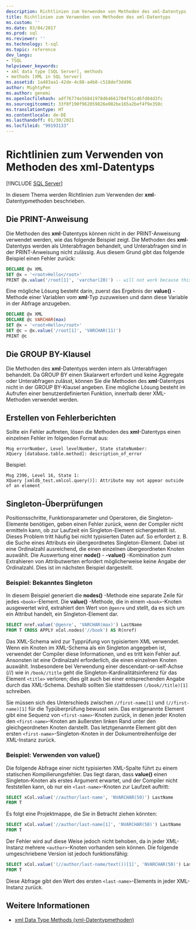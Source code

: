 ```yaml
---
description: Richtlinien zum Verwenden von Methoden des xml-Datentyps
title: Richtlinien zum Verwenden von Methoden des xml-Datentyps
ms.custom: ''
ms.date: 03/04/2017
ms.prod: sql
ms.reviewer: ''
ms.technology: t-sql
ms.topic: reference
dev_langs:
- TSQL
helpviewer_keywords:
- xml data type [SQL Server], methods
- methods [XML in SQL Server]
ms.assetid: 1a483aa1-42de-4c88-a4b8-c518def3d496
author: MightyPen
ms.author: genemi
ms.openlocfilehash: adf76774e56841978d64661704f91cd6fd04d3fc
ms.sourcegitcommit: 33f0f190f962059826e002be165a2bef4f9e350c
ms.translationtype: HT
ms.contentlocale: de-DE
ms.lasthandoff: 01/30/2021
ms.locfileid: "99193133"
---
```

# <a name="guidelines-for-using-xml-data-type-methods"></a>Richtlinien zum Verwenden von Methoden des xml-Datentyps

[!INCLUDE [SQL Server](../../includes/applies-to-version/sqlserver.md)]

In diesem Thema werden Richtlinien zum Verwenden der **xml**-Datentypmethoden beschrieben.

## <a name="the-print-statement"></a>Die PRINT-Anweisung

Die Methoden des **xml**-Datentyps können nicht in der PRINT-Anweisung verwendet werden, wie das folgende Beispiel zeigt. Die Methoden des **xml**-Datentyps werden als Unterabfragen behandelt, und Unterabfragen sind in der PRINT-Anweisung nicht zulässig. Aus diesem Grund gibt das folgende Beispiel einen Fehler zurück:

```sql
DECLARE @x XML
SET @x = '<root>Hello</root>'
PRINT @x.value('/root[1]', 'varchar(20)') -- will not work because this is treated as a subquery (select top 1 col from table)
```

Eine mögliche Lösung besteht darin, zuerst das Ergebnis der **value()** -Methode einer Variablen vom **xml**-Typ zuzuweisen und dann diese Variable in der Abfrage anzugeben.

```sql
DECLARE @x XML
DECLARE @c VARCHAR(max)
SET @x = '<root>Hello</root>'
SET @c = @x.value('/root[1]', 'VARCHAR(11)')
PRINT @c
```

## <a name="the-group-by-clause"></a>Die GROUP BY-Klausel

Die Methoden des **xml**-Datentyps werden intern als Unterabfragen behandelt. Da GROUP BY einen Skalarwert erfordert und keine Aggregate oder Unterabfragen zulässt, können Sie die Methoden des **xml**-Datentyps nicht in der GROUP BY-Klausel angeben. Eine mögliche Lösung besteht im Aufrufen einer benutzerdefinierten Funktion, innerhalb derer XML-Methoden verwendet werden.

## <a name="reporting-errors"></a>Erstellen von Fehlerberichten

Sollte ein Fehler auftreten, lösen die Methoden des **xml**-Datentyps einen einzelnen Fehler im folgenden Format aus:

```
Msg errorNumber, Level levelNumber, State stateNumber:
XQuery [database.table.method]: description_of_error
```

Beispiel:

```
Msg 2396, Level 16, State 1:
XQuery [xmldb_test.xmlcol.query()]: Attribute may not appear outside of an element
```

## <a name="singleton-checks"></a>Singleton-Überprüfungen

Positionsschritte, Funktionsparameter und Operatoren, die Singleton-Elemente benötigen, geben einen Fehler zurück, wenn der Compiler nicht ermitteln kann, ob zur Laufzeit ein Singleton-Element sichergestellt ist. Dieses Problem tritt häufig bei nicht typisierten Daten auf. So erfordert z. B. die Suche eines Attributs ein übergeordnetes Singleton-Element. Dabei ist eine Ordinalzahl ausreichend, die einen einzelnen übergeordneten Knoten auswählt. Die Auswertung einer **node()** - **-value()** -Kombination zum Extrahieren von Attributwerten erfordert möglicherweise keine Angabe der Ordinalzahl. Dies ist im nächsten Beispiel dargestellt.

### <a name="example-known-singleton"></a>Beispiel: Bekanntes Singleton

In diesem Beispiel generiert die **nodes()** -Methode eine separate Zeile für jedes `<book>`-Element. Die **value()** -Methode, die in einem `<book>`-Knoten ausgewertet wird, extrahiert den Wert von `@genre` und stellt, da es sich um ein Attribut handelt, ein Singleton-Element dar.

```sql
SELECT nref.value('@genre', 'VARCHAR(max)') LastName
FROM T CROSS APPLY xCol.nodes('//book') AS R(nref)
```

Das XML-Schema wird zur Typprüfung von typisiertem XML verwendet. Wenn ein Knoten im XML-Schema als ein Singleton angegeben ist, verwendet der Compiler diese Informationen, und es tritt kein Fehler auf. Ansonsten ist eine Ordinalzahl erforderlich, die einen einzelnen Knoten auswählt. Insbesondere bei Verwendung einer descendant-or-self-Achse (//) wie in `/book//title` geht die Singleton-Kardinalitätsinferenz für das Element `<title>` verloren; dies gilt auch bei einer entsprechenden Angabe durch das XML-Schema. Deshalb sollten Sie stattdessen `(/book//title)[1]` schreiben.

Sie müssen sich des Unterschieds zwischen `//first-name[1]` und `(//first-name)[1]` für die Typüberprüfung bewusst sein. Das erstgenannte Element gibt eine Sequenz von `<first-name>`-Knoten zurück, in denen jeder Knoten den `<first-name>`-Knoten am äußersten linken Rand unter den gleichgeordneten Knoten darstellt. Das letztgenannte Element gibt den ersten `<first-name>`-Singleton-Knoten in der Dokumentreihenfolge der XML-Instanz zurück.

### <a name="example-using-value"></a>Beispiel: Verwenden von value()

Die folgende Abfrage einer nicht typisierten XML-Spalte führt zu einem statischen Kompilierungsfehler. Das liegt daran, dass **value()** einen Singleton-Knoten als erstes Argument erwartet, und der Compiler nicht feststellen kann, ob nur ein `<last-name>`-Knoten zur Laufzeit auftritt:

```sql
SELECT xCol.value('//author/last-name', 'NVARCHAR(50)') LastName
FROM T
```

Es folgt eine Projektmappe, die Sie in Betracht ziehen könnten:

```sql
SELECT xCol.value('//author/last-name[1]', 'NVARCHAR(50)') LastName
FROM T
```

Der Fehler wird auf diese Weise jedoch nicht behoben, da in jeder XML-Instanz mehrere `<author>`-Knoten vorhanden sein können. Die folgende umgeschriebene Version ist jedoch funktionsfähig:

```sql
SELECT xCol.value('(//author/last-name/text())[1]', 'NVARCHAR(50)') LastName
FROM T
```

Diese Abfrage gibt den Wert des ersten `<last-name>`-Elements in jeder XML-Instanz zurück.

## <a name="see-also"></a>Weitere Informationen

- [xml Data Type Methods (xml-Datentypmethoden)](../../t-sql/xml/xml-data-type-methods.md)
